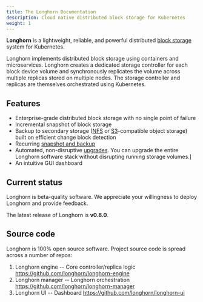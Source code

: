 ```yaml
---
title: The Longhorn Documentation
description: Cloud native distributed block storage for Kubernetes
weight: 1
---
```


**Longhorn** is a lightweight, reliable, and powerful distributed [block storage](https://cloudacademy.com/blog/object-storage-block-storage/) system for Kubernetes.

Longhorn implements distributed block storage using containers and microservices. Longhorn creates a dedicated storage controller for each block device volume and synchronously replicates the volume across multiple replicas stored on multiple nodes. The storage controller and replicas are themselves orchestrated using Kubernetes.

## Features

* Enterprise-grade distributed block storage with no single point of failure
* Incremental snapshot of block storage
* Backup to secondary storage ([NFS](https://www.extrahop.com/resources/protocols/nfs/) or [S3](https://aws.amazon.com/s3/)-compatible object storage) built on efficient change block detection
* Recurring [snapshot and backup](concepts/#24-snapshots)
* Automated, non-disruptive [upgrades](install/upgrades). You can upgrade the entire Longhorn software stack without disrupting running storage volumes.]
* An intuitive GUI dashboard

## Current status

Longhorn is beta-quality software. We appreciate your willingness to deploy Longhorn and provide feedback.

The latest release of Longhorn is **v0.8.0**.

## Source code
Longhorn is 100% open source software. Project source code is spread across a number of repos:

1. Longhorn engine -- Core controller/replica logic https://github.com/longhorn/longhorn-engine
1. Longhorn manager -- Longhorn orchestration https://github.com/longhorn/longhorn-manager
1. Longhorn UI -- Dashboard https://github.com/longhorn/longhorn-ui
